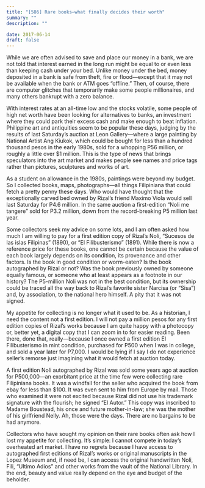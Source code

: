 ```yaml
---
title: "[586] Rare books—what finally decides their worth"
summary: ""
description: ""

date: 2017-06-14
draft: false
---
```


While we are often advised to save and place our money in a bank, we are not told that interest earned in the long run might be equal to or even less than keeping cash under your bed. Unlike money under the bed, money deposited in a bank is safe from theft, fire or flood—except that it may not be available when the bank or ATM goes “offline.” Then, of course, there are computer glitches that temporarily make some people millionaires, and many others bankrupt with a zero balance.

With interest rates at an all-time low and the stocks volatile, some people of high net worth have been looking for alternatives to banks, an investment where they could park their excess cash and make enough to beat inflation. Philippine art and antiquities seem to be popular these days, judging by the results of last Saturday’s auction at Leon Gallery—where a large painting by National Artist Ang Kiukok, which could be bought for less than a hundred thousand pesos in the early 1980s, sold for a whopping P56 million, or roughly a little over $1 million. This is the type of news that brings speculators into the art market and makes people see names and price tags rather than pictures, sculptures and works of art.

As a student on allowance in the 1980s, paintings were beyond my budget. So I collected books, maps, photographs—all things Filipiniana that could fetch a pretty penny these days. Who would have thought that the exceptionally carved bed owned by Rizal’s friend Maximo Viola would sell last Saturday for P4.6 million. In the same auction a first-edition “Noli me tangere” sold for P3.2 million, down from the record-breaking P5 million last year.

Some collectors seek my advice on some lots, and I am often asked how much I am willing to pay for a first edition copy of Rizal’s Noli, “Sucesos de las islas Filipinas” (1890), or “El Filibusterismo” (1891). While there is now a reference price for these books, one cannot be certain because the value of each book largely depends on its condition, its provenance and other factors. Is the book in good condition or worm-eaten? Is the book autographed by Rizal or not? Was the book previously owned by someone equally famous, or someone who at least appears as a footnote in our history? The P5-million Noli was not in the best condition, but its ownership could be traced all the way back to Rizal’s favorite sister Narcisa (or “Sisa”) and, by association, to the national hero himself. A pity that it was not signed.

My appetite for collecting is no longer what it used to be. As a historian, I need the content not a first edition. I will not pay a million pesos for any first edition copies of Rizal’s works because I am quite happy with a photocopy or, better yet, a digital copy that I can zoom in to for easier reading. Been there, done that, really—because I once owned a first edition El Filibusterismo in mint condition, purchased for P500 when I was in college, and sold a year later for P7,000. I would be lying if I say I do not experience seller’s remorse just imagining what it would fetch at auction today.

A first edition Noli autographed by Rizal was sold some years ago at auction for P500,000—an exorbitant price at the time few were collecting rare Filipiniana books. It was a windfall for the seller who acquired the book from ebay for less than $100. It was even sent to him from Europe by mail. Those who examined it were not excited because Rizal did not use his trademark signature with the flourish; he signed “El Autor.” This copy was inscribed to Madame Boustead, his once and future mother-in-law; she was the mother of his girlfriend Nelly. Ah, those were the days. There are no bargains to be had anymore.

Collectors who have sought my opinion on their rare books often ask how I lost my appetite for collecting. It’s simple: I cannot compete in today’s overheated art market. I have no regrets because I have access to autographed first editions of Rizal’s works or original manuscripts in the Lopez Museum and, if need be, I can access the original handwritten Noli, Fili, “Ultimo Adios” and other works from the vault of the National Library. In the end, beauty and value really depend on the eye and budget of the beholder.

